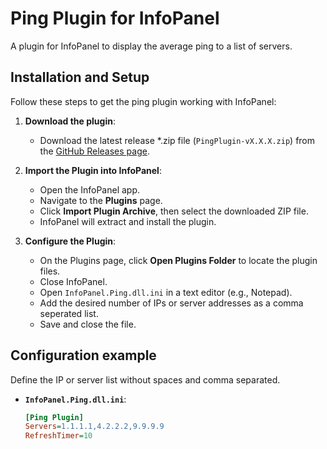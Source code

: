 # Ping Plugin for InfoPanel

A plugin for InfoPanel to display the average ping to a list of servers.

## Installation and Setup
Follow these steps to get the ping plugin working with InfoPanel:

1. **Download the plugin**:
   - Download the latest release \*.zip file (`PingPlugin-vX.X.X.zip`) from the [GitHub Releases page](https://github.com/markuskonojacki/InfoPanel.Ping/releases).

2. **Import the Plugin into InfoPanel**:
   - Open the InfoPanel app.
   - Navigate to the **Plugins** page.
   - Click **Import Plugin Archive**, then select the downloaded ZIP file.
   - InfoPanel will extract and install the plugin.

3. **Configure the Plugin**:
   - On the Plugins page, click **Open Plugins Folder** to locate the plugin files.
   - Close InfoPanel.
   - Open `InfoPanel.Ping.dll.ini` in a text editor (e.g., Notepad).
   - Add the desired number of IPs or server addresses as a comma seperated list.
   - Save and close the file.

## Configuration example
Define the IP or server list without spaces and comma separated.
- **`InfoPanel.Ping.dll.ini`**:
  ```ini
  [Ping Plugin]
  Servers=1.1.1.1,4.2.2.2,9.9.9.9
  RefreshTimer=10
